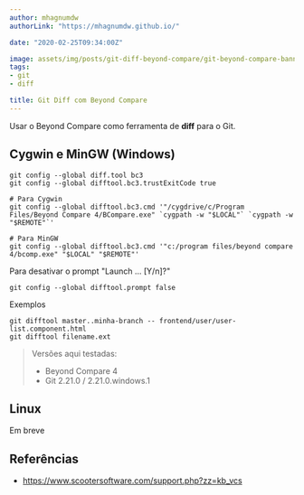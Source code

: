 ```yaml
---
author: mhagnumdw
authorLink: "https://mhagnumdw.github.io/"

date: "2020-02-25T09:34:00Z"

image: assets/img/posts/git-diff-beyond-compare/git-beyond-compare-banner.png
tags:
- git
- diff

title: Git Diff com Beyond Compare
---
```


Usar o Beyond Compare como ferramenta de **diff** para o Git.

<!--more-->

## Cygwin e MinGW (Windows)

```shell
git config --global diff.tool bc3
git config --global difftool.bc3.trustExitCode true

# Para Cygwin
git config --global difftool.bc3.cmd '"/cygdrive/c/Program Files/Beyond Compare 4/BCompare.exe" `cygpath -w "$LOCAL"` `cygpath -w "$REMOTE"`'

# Para MinGW
git config --global difftool.bc3.cmd '"c:/program files/beyond compare 4/bcomp.exe" "$LOCAL" "$REMOTE"'
```

Para desativar o prompt "Launch ... [Y/n]?"

```shell
git config --global difftool.prompt false
```

Exemplos

```shell
git difftool master..minha-branch -- frontend/user/user-list.component.html
git difftool filename.ext
```

> Versões aqui testadas:
>
> - Beyond Compare 4
> - Git 2.21.0 / 2.21.0.windows.1

## Linux

Em breve

## Referências

- <https://www.scootersoftware.com/support.php?zz=kb_vcs>

